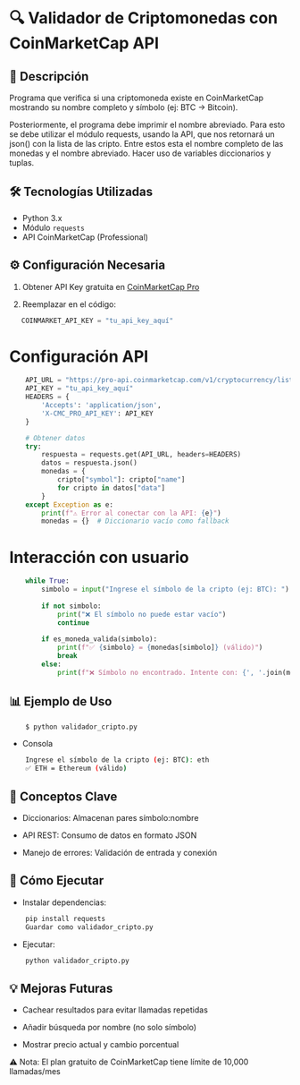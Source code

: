# 🔍 Validador de Criptomonedas con CoinMarketCap API

## 📝 Descripción

Programa que verifica si una criptomoneda existe en CoinMarketCap mostrando su nombre completo y símbolo (ej: BTC → Bitcoin).

Posteriormente, el programa debe imprimir el nombre abreviado. Para esto se debe utilizar el módulo requests, 
usando la API, que nos retornará un json() con la lista de las cripto. Entre estos esta el nombre completo 
de las monedas y el nombre abreviado. Hacer uso de variables diccionarios y tuplas.

## 🛠️ Tecnologías Utilizadas

- Python 3.x
- Módulo `requests`
- API CoinMarketCap (Professional)

## ⚙️ Configuración Necesaria

1. Obtener API Key gratuita en [CoinMarketCap Pro](https://pro.coinmarketcap.com/)

2. Reemplazar en el código:

```python
   COINMARKET_API_KEY = "tu_api_key_aquí"
```

# Configuración API

```python
    API_URL = "https://pro-api.coinmarketcap.com/v1/cryptocurrency/listings/latest"
    API_KEY = "tu_api_key_aquí"
    HEADERS = {
        'Accepts': 'application/json',
        'X-CMC_PRO_API_KEY': API_KEY
    }

    # Obtener datos
    try:
        respuesta = requests.get(API_URL, headers=HEADERS)
        datos = respuesta.json()
        monedas = {
            cripto["symbol"]: cripto["name"]
            for cripto in datos["data"]
        }
    except Exception as e:
        print(f"⚠️ Error al conectar con la API: {e}")
        monedas = {}  # Diccionario vacío como fallback
```

# Interacción con usuario

```python
    while True:
        simbolo = input("Ingrese el símbolo de la cripto (ej: BTC): ").strip().upper()
        
        if not simbolo:
            print("❌ El símbolo no puede estar vacío")
            continue
            
        if es_moneda_valida(simbolo):
            print(f"✅ {simbolo} = {monedas[simbolo]} (válido)")
            break
        else:
            print(f"❌ Símbolo no encontrado. Intente con: {', '.join(monedas.keys()[:3])}...")
```

## 📊 Ejemplo de Uso

```bash
    $ python validador_cripto.py
```

* Consola

```bash
    Ingrese el símbolo de la cripto (ej: BTC): eth
    ✅ ETH = Ethereum (válido)
```

## 🧠 Conceptos Clave

* Diccionarios: Almacenan pares símbolo:nombre

* API REST: Consumo de datos en formato JSON

* Manejo de errores: Validación de entrada y conexión

## 🚀 Cómo Ejecutar

* Instalar dependencias:

```bash
    pip install requests
    Guardar como validador_cripto.py
```

* Ejecutar:

```bash
    python validador_cripto.py
```

## 💡 Mejoras Futuras

* Cachear resultados para evitar llamadas repetidas

* Añadir búsqueda por nombre (no solo símbolo)

* Mostrar precio actual y cambio porcentual

⚠️ Nota: El plan gratuito de CoinMarketCap tiene límite de 10,000 llamadas/mes